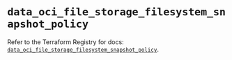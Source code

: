 # `data_oci_file_storage_filesystem_snapshot_policy`

Refer to the Terraform Registry for docs: [`data_oci_file_storage_filesystem_snapshot_policy`](https://registry.terraform.io/providers/oracle/oci/6.18.0/docs/data-sources/file_storage_filesystem_snapshot_policy).
